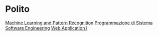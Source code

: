 # Polito
[Machine Learning and Pattern Recognition](firstYear/secondSemester/MachineLearning)
[Programmazione di Sistema](firstYear/secondSemester/PdS)
[Software Engineering](firstYear/secondSemester/SoftEng)
[Web Application I](firstYear/secondSemester/WebAppI)